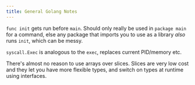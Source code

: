 ```yaml
---
title: General Golang Notes
---
```


`func init` gets run before `main`. Should only really be used in `package main` for a command, else any package that imports you to use as a library _also_ runs `init`, which can be messy.

`syscall.Exec` is analogous to the `exec`, replaces current PID/memory etc.

There's almost no reason to use arrays over slices. Slices are very low cost and they let you have more flexible types, and switch on types at runtime using interfaces.
